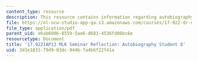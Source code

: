 ```yaml
---
content_type: resource
description: This resource contains information regarding autobiography student 8.
file: https://ol-ocw-studio-app-qa.s3.amazonaws.com/courses/17-922-dr-martin-luther-king-jr-iap-design-seminar-january-iap-2013/3d1e183179d903dc944bfa4b6f22f41a_MIT17_922IAP13_RefPapr3J.pdf
file_type: application/pdf
parent_uid: e6ab6006-8559-5ae6-d681-4536fd08bc6e
resourcetype: Document
title: '17.922IAP13 MLK Seminar Reflection: Autobiography Student 8'
uid: 3d1e1831-79d9-03dc-944b-fa4b6f22f41a
---
```


